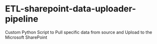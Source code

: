 # ETL-sharepoint-data-uploader-pipeline
Custom Python Script to Pull specific data from source and Upload to the Microsoft SharePoint

